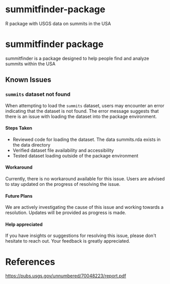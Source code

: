# summitfinder-package
R package with USGS data on summits in the USA

# summitfinder package

summitfinder is a package designed to help people find and analyze summits within the USA

## Known Issues

### `summits` dataset not found
When attempting to load the `summits` dataset, users may encounter an error indicating that the dataset is not found. The error message suggests that there is an issue with loading the dataset into the package environment.

#### Steps Taken
- Reviewed code for loading the dataset. The data summits.rda exists in the data directory
- Verified dataset file availability and accessibility
- Tested dataset loading outside of the package environment

#### Workaround
Currently, there is no workaround available for this issue. Users are advised to stay updated on the progress of resolving the issue.

#### Future Plans
We are actively investigating the cause of this issue and working towards a resolution. Updates will be provided as progress is made.

#### Help appreciated
If you have insights or suggestions for resolving this issue, please don't hesitate to reach out. Your feedback is greatly appreciated.

# References
https://pubs.usgs.gov/unnumbered/70048223/report.pdf
